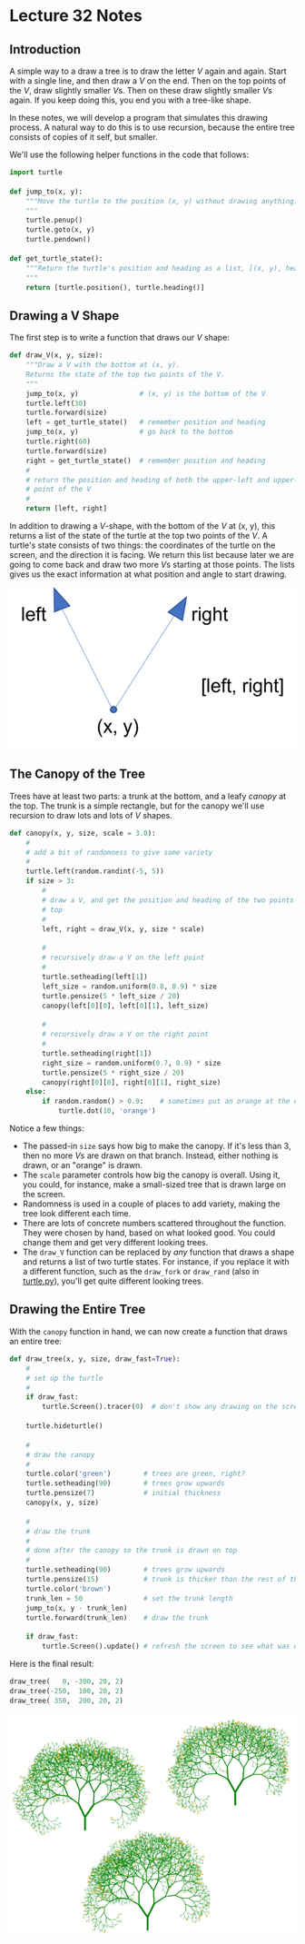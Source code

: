 # Lecture 32 Notes

## Introduction

A simple way to a draw a tree is to draw the letter *V* again and again. Start
with a single line, and then draw a *V* on the end. Then on the top points of
the *V*, draw slightly smaller *V*s. Then on these draw slightly smaller *V*s
again. If you keep doing this, you end you with a tree-like shape.

In these notes, we will develop a program that simulates this drawing process. A
natural way to do this is to use recursion, because the entire tree consists of
copies of it self, but smaller.

We'll use the following helper functions in the code that follows:

```python
import turtle

def jump_to(x, y):
    """Move the turtle to the position (x, y) without drawing anything.
    """
    turtle.penup()
    turtle.goto(x, y)
    turtle.pendown()

def get_turtle_state():
    """Return the turtle's position and heading as a list, [(x, y), heading]
    """
    return [turtle.position(), turtle.heading()]
```


## Drawing a V Shape

The first step is to write a function that draws our *V* shape:

```python
def draw_V(x, y, size):
    """Draw a V with the bottom at (x, y).
    Returns the state of the top two points of the V.
    """
    jump_to(x, y)               # (x, y) is the bottom of the V
    turtle.left(30)
    turtle.forward(size)
    left = get_turtle_state()   # remember position and heading
    jump_to(x, y)               # go back to the bottom
    turtle.right(60)
    turtle.forward(size)
    right = get_turtle_state()  # remember position and heading
    #
    # return the position and heading of both the upper-left and upper-right
    # point of the V
    #
    return [left, right]
```

In addition to drawing a *V*-shape, with the bottom of the *V* at (x, y), this
returns a list of the state of the turtle at the top two points of the *V*. A
turtle's state consists of two things: the coordinates of the turtle on the
screen, and the direction it is facing. We return this list because later we are
going to come back and draw two more *V*s starting at those points. The lists
gives us the exact information at what position and angle to start drawing.

![diagram of a V shape](V_diagram_small.png)

## The Canopy of the Tree

Trees have at least two parts: a trunk at the bottom, and a leafy *canopy* at
the top. The trunk is a simple rectangle, but for the canopy we'll use recursion
to draw lots and lots of *V* shapes.

```python
def canopy(x, y, size, scale = 3.0):
    #
    # add a bit of randomness to give some variety
    #
    turtle.left(random.randint(-5, 5))
    if size > 3:
        #
        # draw a V, and get the position and heading of the two points at the
        # top
        #
        left, right = draw_V(x, y, size * scale)
        
        #
        # recursively draw a V on the left point
        #
        turtle.setheading(left[1])
        left_size = random.uniform(0.8, 0.9) * size
        turtle.pensize(5 * left_size / 20)
        canopy(left[0][0], left[0][1], left_size)

        #
        # recursively draw a V on the right point
        #
        turtle.setheading(right[1])
        right_size = random.uniform(0.7, 0.9) * size
        turtle.pensize(5 * right_size / 20)
        canopy(right[0][0], right[0][1], right_size)
    else:
        if random.random() > 0.9:    # sometimes put an orange at the end of a branch
            turtle.dot(10, 'orange')
```

Notice a few things:

- The passed-in `size` says how big to make the canopy. If it's less than 3,
  then no more *V*s are drawn on that branch. Instead, either nothing is drawn,
  or an "orange" is drawn.
- The `scale` parameter controls how big the canopy is overall. Using it, you
  could, for instance, make a small-sized tree that is drawn large on the
  screen.
- Randomness is used in a couple of places to add variety, making the tree look
  different each time.
- There are lots of concrete numbers scattered throughout the function. They
  were chosen by hand, based on what looked good. You could change them and get
  very different looking trees.
- The `draw_V` function can be replaced by *any* function that draws a shape and
  returns a list of two turtle states. For instance, if you replace it with a
  different function, such as the `draw_fork` or `draw_rand` (also in
  [turtle.py](turtle.py)), you'll get quite different looking trees.


## Drawing the Entire Tree

With the `canopy` function in hand, we can now create a function that draws an
entire tree:

```python
def draw_tree(x, y, size, draw_fast=True):
    #
    # set up the turtle
    #
    if draw_fast:
        turtle.Screen().tracer(0)  # don't show any drawing on the screen

    turtle.hideturtle()

    #
    # draw the canopy
    #
    turtle.color('green')        # trees are green, right?
    turtle.setheading(90)        # trees grow upwards
    turtle.pensize(7)            # initial thickness
    canopy(x, y, size)

    #
    # draw the trunk
    #
    # done after the canopy so the trunk is drawn on top
    # 
    turtle.setheading(90)        # trees grow upwards
    turtle.pensize(15)           # trunk is thicker than the rest of the tree
    turtle.color('brown')
    trunk_len = 50               # set the trunk length
    jump_to(x, y - trunk_len)
    turtle.forward(trunk_len)    # draw the trunk

    if draw_fast:
        turtle.Screen().update() # refresh the screen to see what was drawn
```

Here is the final result:

```python
draw_tree(   0, -300, 20, 2)
draw_tree(-250,  100, 20, 2)
draw_tree( 350,  200, 20, 2)
```

![three recursive V trees](recursiveTrees_small.png)

